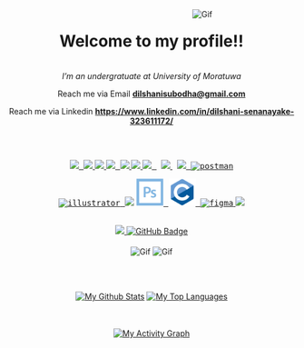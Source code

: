 
<img alt="Gif" align="right" width="180px" height="auto" src="https://c.tenor.com/HtiyypdWeDEAAAAi/raf-rafs84.gif" height="20px"/>

<h1 align="center"> Welcome to my profile!!</h1>
     
<br/>


<div align ="center"
     
<h> <i>I’m an undergratuate at University of Moratuwa</i> </P>
     
Reach me via Email **dilshanisubodha@gmail.com**
 
Reach me via Linkedin **https://www.linkedin.com/in/dilshani-senanayake-323611172/**          



##
<br/>


<p align="center"> 
    <a href="https://www.java.com" target="_blank"> <kbd><img src="https://img.icons8.com/color/48/000000/java-coffee-cup-logo.png"/> </kbd></a>
    <a href="https://reactjs.org/" target="_blank"><kbd> <img src="https://img.icons8.com/color/48/000000/react-native.png"/></kbd> </a>
   <a href="" target="_blank"><kbd> <img  src="https://img.icons8.com/color/48/000000/javascript--v1.png"/></kbd> </a>
    <a href="https://www.w3.org/html/" target="_blank"><kbd> <img src="https://img.icons8.com/color/48/000000/html-5.png"/> </kbd></a> 
    <a href="https://www.w3schools.com/css/" target="_blank"><kbd> <img src="https://img.icons8.com/color/48/000000/css3.png"/></kbd> </a> 
    <a href="https://getbootstrap.com" target="_blank"> <kbd> <img src="https://img.icons8.com/color/48/000000/bootstrap.png"/></kbd> </a> 
    <a style="padding-right:8px;" href="https://nodejs.org" target="_blank"><kbd>  <img src="https://img.icons8.com/color/48/000000/nodejs.png"/> </kbd></a> 
    <a style="padding-right:8px;" href="https://www.mysql.com/" target="_blank"><kbd>  <img src="https://img.icons8.com/fluent/50/000000/mysql-logo.png"/></kbd> </a>
     <a href="https://firebase.google.com/" target="_blank"> <kbd> <img src="https://img.icons8.com/color/48/000000/firebase.png"/> </kbd></a> 
    <a href="https://postman.com" target="_blank"><kbd>  <img src="https://www.vectorlogo.zone/logos/getpostman/getpostman-icon.svg" alt="postman" width="45" height="45"/></kbd></a>
     </p>
     <p align="center">
     <a href="https://www.adobe.com/in/products/illustrator.html" target="_blank"><kbd> <img src="https://www.vectorlogo.zone/logos/adobe_illustrator/adobe_illustrator-icon.svg" alt="illustrator" width="48" height="auto"/> </a></kbd>
    <a href="https://git-scm.com/" target="_blank"> <kbd><img src="https://img.icons8.com/color/48/000000/git.png"/></kbd></a> 
     <a href="https://www.photoshop.com/en" target="_blank"><kbd> <img src="https://raw.githubusercontent.com/devicons/devicon/master/icons/photoshop/photoshop-line.svg" alt="photoshop" width="48" height="auto"/> </kbd></a> 
     <a href="https://www.cprogramming.com/" target="_blank"> <kbd><img src="https://raw.githubusercontent.com/devicons/devicon/master/icons/c/c-original.svg" alt="c" width="48" height="auto"/> </kbd></a> 
      <a href="https://www.figma.com/" target="_blank"> <kbd><img src="https://www.vectorlogo.zone/logos/figma/figma-icon.svg" alt="figma" width="48" height="auto"/></kbd> </a>
     <a href="https://www.figma.com/" target="_blank"><kbd><img src="https://img.icons8.com/color/48/000000/django.png" width="48" height="auto"/></kbd> </a>
  </p>


<!-- [![React Badge](https://img.shields.io/badge/-React-61DBFB?style=for-the-badge&labelColor=black&logo=react&logoColor=61DBFB)](#)  [![Javascript Badge](https://img.shields.io/badge/-Javascript-F0DB4F?style=for-the-badge&labelColor=black&logo=javascript&logoColor=F0DB4F)](#) [![Typescript Badge](https://img.shields.io/badge/-Typescript-007acc?style=for-the-badge&labelColor=black&logo=typescript&logoColor=007acc)](#) [![Nodejs Badge](https://img.shields.io/badge/-Nodejs-3C873A?style=for-the-badge&labelColor=black&logo=node.js&logoColor=3C873A)](#) [![GraphQL Badge](https://img.shields.io/badge/-GraphQl-e535ab?style=for-the-badge&labelColor=black&logo=node.js&logoColor=e535ab)](#) -->
<br/>



<a href="https://github.com/Meghna-DAS/github-profile-views-counter">
    <img src="https://komarev.com/ghpvc/?username=Dilshani98">
</a>
<a href="https://github.com/Dilshani98?tab=followers"><img src="https://img.shields.io/github/followers/Dilshani98?label=Followers&style=social" alt="GitHub Badge"></a>

<!-- <p align="center bottom"><code>Profile views:</code></p>
  

<p align="center"><img src="https://profile-counter.glitch.me/{Dilshani98}/count.svg" width="150" alt="Dilshani98 :: Visitor's Count" /></p> -->

</br>
</br>
<span>
     <img alt="Gif" align="center" width="100" height="auto" src="https://c.tenor.com/Mp3ojqqwUKIAAAAi/sadwalkaway-arthurfist.gif" height="20px"/>
     <img alt="Gif" align="center" width="100" height="auto" src="https://c.tenor.com/Mp3ojqqwUKIAAAAi/sadwalkaway-arthurfist.gif" height="20px" padding="10"/>
<p align="center">
    <a href="https://github.com/Dilshani98/github-readme-streak-stats">
        <img title="🔥 Get streak stats for your profile at git.io/streak-stats" alt="" src="https://github-readme-streak-stats.herokuapp.com/?user=Dilshani98&theme=black-ice&hide_border=true&stroke=0000&background=060A0CD0"/>
    </a>
</p>
     </span>


  <br/>
    <a href="https://github.com/Dilshani98/github-readme-stats"><img alt="My Github Stats" src="https://github-readme-stats.vercel.app/api?username=Dilshani98&show_icons=true&count_private=true&theme=react&hide_border=true&bg_color=0D1117" /></a>
  <a href="https://github.com/Dilshani98/github-readme-stats"><img alt="My Top Languages" src="https://github-readme-stats.vercel.app/api/top-langs/?username=Dilshani98&langs_count=8&count_private=true&layout=compact&theme=react&hide_border=true&bg_color=0D1117" /></a>
  <br/>
  


<br/>
<br/>

<a href="https://github.com/Dilshani98/github-readme-activity-graph"><img alt="My Activity Graph" src="https://activity-graph.herokuapp.com/graph?username=Dilshani98&bg_color=0D1117&color=5BCDEC&line=5BCDEC&point=FFFFFF&hide_border=true" /></a>

<br/>
<br/>





</p>






